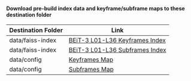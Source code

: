 #### Download pre-build index data and keyframe/subframe maps to these destination folder

| Destination Folder | Link |
|--------------------|------|
| data/faiss-index   | [BEiT-3 L01-L36 Keyframes Index](https://drive.google.com/file/d/1KFfa6TcmvVms9kxozXSLgzdjhLsb3SJe/view?usp=drive_link) |
| data/faiss-index   | [BEiT-3 L01-L36 Subframes Index](https://drive.google.com/file/d/1gKyakrHaTcwZvuNZVfXkrCwJRXFYt_6o/view?usp=drive_link)    |
| data/config        | [Keyframes Map](https://drive.google.com/file/d/1uj7p5BCHFbsOhCYdzGHrIGWCZ_EyOgvI/view?usp=drive_link) |
| data/config        | [Subframes Map](https://drive.google.com/file/d/1uj7p5BCHFbsOhCYdzGHrIGWCZ_EyOgvI/view?usp=drive_link) |
